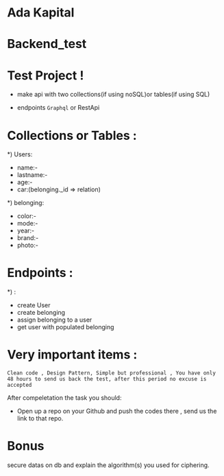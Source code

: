 # Ada Kapital

# Backend_test

# Test Project !

  - make api with two collections(if using noSQL)or tables(if using SQL)

  - endpoints ``Graphql`` or  RestApi 
 
# Collections or Tables :
 *) Users:
  - name:-
  - lastname:-
  - age:-
  - car:(belonging._id => relation)
  
*) belonging:
  - color:-
  - mode:-
  - year:-
  - brand:-
  - photo:-

# Endpoints :
 *) :
 - create User
 - create belonging
 - assign belonging to a user
 - get user with populated belonging
 
# Very important items :
 `Clean code ,
Design Pattern,
Simple but professional ,
You have only 48 hours to send us back the test, after this period no excuse is accepted`
 
After compeletation the task you should:
  - Open up a repo on your Github and push the codes there , send us the link to that repo.


# Bonus
secure datas on db and explain the algorithm(s) you used for ciphering.